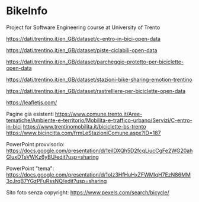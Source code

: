 # BikeInfo
Project for Software Engineering course at University of Trento


https://dati.trentino.it/en_GB/dataset/c-entro-in-bici-open-data

https://dati.trentino.it/en_GB/dataset/piste-ciclabili-open-data

https://dati.trentino.it/en_GB/dataset/parcheggio-protetto-per-biciclette-open-data

https://dati.trentino.it/en_GB/dataset/stazioni-bike-sharing-emotion-trentino

https://dati.trentino.it/en_GB/dataset/rastrelliere-per-biciclette-open-data


https://leafletjs.com/


Pagine già esistenti
https://www.comune.trento.it/Aree-tematiche/Ambiente-e-territorio/Mobilita-e-traffico-urbano/Servizi/C-entro-in-bici
https://www.trentinomobilita.it/biciclette-bs-trento
https://www.bicincitta.com/frmLeStazioniComune.aspx?ID=187

PowerPoint provvisorio:  https://docs.google.com/presentation/d/1eilDXQh5D2fcqLiucCgFe2WG20ahGluxDTsVWKz6yBU/edit?usp=sharing

PowerPoint "tema":  https://docs.google.com/presentation/d/1oIz3HfHuHxZFWMlqH7EzN86MM3cJrqB7YGzPFuRssNQ/edit?usp=sharing

Sito foto senza copyright:  https://www.pexels.com/search/bicycle/
